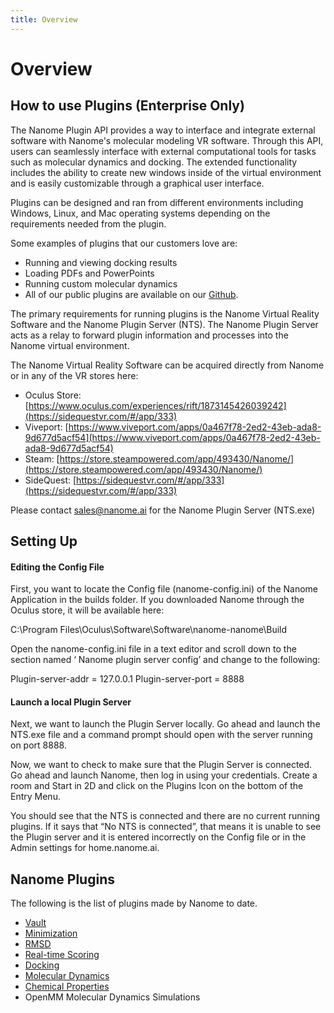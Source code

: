 ```yaml
---
title: Overview
---
```


# Overview

## How to use Plugins (Enterprise Only)

The Nanome Plugin API provides a way to interface and integrate external software with Nanome's molecular modeling VR software.
Through this API, users can seamlessly interface with external computational tools for tasks such as molecular dynamics and docking.
The extended functionality includes the ability to create new windows inside of the virtual environment and is easily customizable through a graphical user interface.

Plugins can be designed and ran from different environments including Windows, Linux, and Mac operating systems depending on the requirements needed from the plugin.

Some examples of plugins that our customers love are:

- Running and viewing docking results
- Loading PDFs and PowerPoints
- Running custom molecular dynamics
- All of our public plugins are available on our [Github](https://github.com/nanome-ai).

The primary requirements for running plugins is the Nanome Virtual Reality Software and the Nanome Plugin Server (NTS). The Nanome Plugin Server acts as a relay to forward plugin information and processes into the Nanome virtual environment.

The Nanome Virtual Reality Software can be acquired directly from Nanome or in any of the VR stores here:

- Oculus Store: [https://www.oculus.com/experiences/rift/1873145426039242](https://sidequestvr.com/#/app/333)
- Viveport: [https://www.viveport.com/apps/0a467f78-2ed2-43eb-ada8-9d677d5acf54](https://www.viveport.com/apps/0a467f78-2ed2-43eb-ada8-9d677d5acf54)
- Steam: [https://store.steampowered.com/app/493430/Nanome/](https://store.steampowered.com/app/493430/Nanome/)
- SideQuest: [https://sidequestvr.com/#/app/333](https://sidequestvr.com/#/app/333)

Please contact sales@nanome.ai for the Nanome Plugin Server (NTS.exe)

## Setting Up

#### Editing the Config File

First, you want to locate the Config file (nanome-config.ini) of the Nanome Application in the builds folder.
If you downloaded Nanome through the Oculus store, it will be available here:

C:\Program Files\Oculus\Software\Software\nanome-nanome\Build

Open the nanome-config.ini file in a text editor and scroll down to the section named ‘ Nanome plugin server config’ and change to the following:

Plugin-server-addr = 127.0.0.1
Plugin-server-port = 8888

#### Launch a local Plugin Server

Next, we want to launch the Plugin Server locally. Go ahead and launch the NTS.exe file and a command prompt should open with the server running on port 8888.

<vimg src="plugins-page/runningNTS.png" />

Now, we want to check to make sure that the Plugin Server is connected. Go ahead and launch Nanome, then log in using your credentials. Create a room and Start in 2D and click on the Plugins Icon on the bottom of the Entry Menu.

You should see that the NTS is connected and there are no current running plugins. If it says that “No NTS is connected”, that means it is unable to see the Plugin server and it is entered incorrectly on the Config file or in the Admin settings for home.nanome.ai.

## Nanome Plugins

The following is the list of plugins made by Nanome to date.

- [Vault](vault.md)
- [Minimization](minimization.md)
- [RMSD](rmsd.md)
- [Real-time Scoring](realtimescoring.md)
- [Docking](docking.md)
- [Molecular Dynamics](moleculardynamics.md)
- [Chemical Properties](chemicalproperties.md)
- OpenMM Molecular Dynamics Simulations


